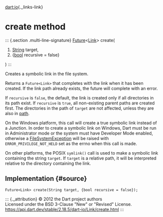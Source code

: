 [dart:io](../../dart-io/dart-io-library){._links-link}

create method
=============

::: {.section .multi-line-signature}
[Future](../../dart-async/future-class)\<[Link](../link-class)\> create(

1.  [String](../../dart-core/string-class) target,
2.  {[bool](../../dart-core/bool-class) recursive = false}

)
:::

Creates a symbolic link in the file system.

Returns a `Future<Link>` that completes with the link when it has been
created. If the link path already exists, the future will complete with
an error.

If `recursive` is `false`, the default, the link is created only if all
directories in its path exist. If `recursive` is `true`, all
non-existing parent paths are created first. The directories in the path
of `target` are not affected, unless they are also in
[path](../filesystementity/path).

On the Windows platform, this call will create a true symbolic link
instead of a Junction. In order to create a symbolic link on Windows,
Dart must be run in Administrator mode or the system must have Developer
Mode enabled, otherwise a
[FileSystemException](../filesystemexception-class) will be raised with
`ERROR_PRIVILEGE_NOT_HELD` set as the errno when this call is made.

On other platforms, the POSIX `symlink()` call is used to make a
symbolic link containing the string `target`. If `target` is a relative
path, it will be interpreted relative to the directory containing the
link.

Implementation {#source}
--------------

``` {.language-dart data-language="dart"}
Future<Link> create(String target, {bool recursive = false});
```

::: {._attribution}
© 2012 the Dart project authors\
Licensed under the BSD 3-Clause \"New\" or \"Revised\" License.\
<https://api.dart.dev/stable/2.18.5/dart-io/Link/create.html>
:::
